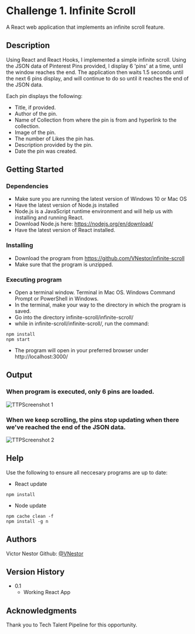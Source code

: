 # Challenge 1. Infinite Scroll

A React web application that implements an infinite scroll feature. 

## Description

Using React and React Hooks, I implemented a simple infinite scroll. Using the JSON data of Pinterest Pins provided, I display 6 'pins' at a time, until the window reaches the end. The application then waits 1.5 seconds until the next 6 pins display, and will continue to do so until it reaches the end of the JSON data.

Each pin displays the following:
  * Title, if provided.
  * Author of the pin.
  * Name of Collection from where the pin is from and hyperlink to the collection.
  * Image of the pin.
  * The number of Likes the pin has.
  * Description provided by the pin. 
  * Date the pin was created. 
  

## Getting Started

### Dependencies

* Make sure you are running the latest version of Windows 10 or Mac OS 
* Have the latest version of Node.js installed
* Node.js is a JavaScript runtime environment and will help us with installing and running React.
* Download Node.js here: https://nodejs.org/en/download/
* Have the latest version of React installed.

### Installing

* Download the program from https://github.com/VNestor/infinite-scroll
* Make sure that the program is unzipped.


### Executing program

* Open a terminal window. Terminal in Mac OS. Windows Command Prompt or PowerShell in Windows. 
* In the terminal, make your way to the directory in which the program is saved.
* Go into the directory infinite-scroll/infinite-scroll/
* while in infinite-scroll/infinite-scroll/, run the command:
```
npm install
npm start
```
* The program will open in your preferred browser under http://localhost:3000/

## Output
### When program is executed, only 6 pins are loaded.
![TTPScreenshot 1](https://user-images.githubusercontent.com/37969271/123192215-750acd80-d470-11eb-9498-f9386cec0e78.PNG)


### When we keep scrolling, the pins stop updating when there we've reached the end of the JSON data.
![TTPScreenshot 2](https://user-images.githubusercontent.com/37969271/123192368-c3b86780-d470-11eb-8323-5b1b6fe438b9.PNG)


## Help

Use the following to ensure all neccesary programs are up to date:
* React update 
```
npm install
```
* Node update
```
npm cache clean -f
npm install -g n
```

## Authors

Victor Nestor 
Github: [@VNestor](https://github.com/VNestor)

## Version History

* 0.1
    * Working React App

## Acknowledgments

Thank you to Tech Talent Pipeline for this opportunity.
